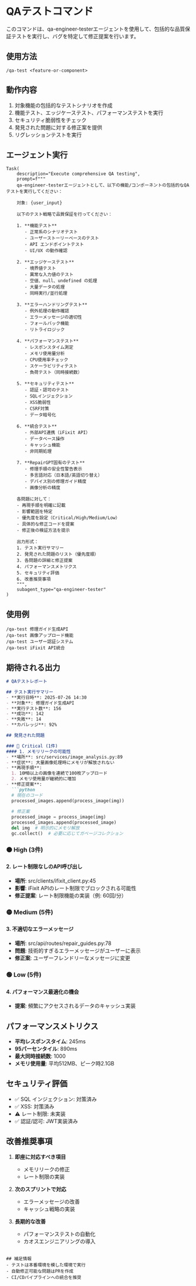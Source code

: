 # QAテストコマンド

このコマンドは、qa-engineer-testerエージェントを使用して、包括的な品質保証テストを実行し、バグを特定して修正提案を行います。

## 使用方法
```
/qa-test <feature-or-component>
```

## 動作内容
1. 対象機能の包括的なテストシナリオを作成
2. 機能テスト、エッジケーステスト、パフォーマンステストを実行
3. セキュリティ脆弱性をチェック
4. 発見された問題に対する修正案を提供
5. リグレッションテストを実行

## エージェント実行
```
Task(
    description="Execute comprehensive QA testing",
    prompt=f"""
    qa-engineer-testerエージェントとして、以下の機能/コンポーネントの包括的なQAテストを実行してください：
    
    対象: {user_input}
    
    以下のテスト戦略で品質保証を行ってください：
    
    1. **機能テスト**
       - 正常系のシナリオテスト
       - ユーザーストーリーベースのテスト
       - API エンドポイントテスト
       - UI/UX の動作確認
    
    2. **エッジケーステスト**
       - 境界値テスト
       - 異常な入力値のテスト
       - 空値、null、undefined の処理
       - 大量データの処理
       - 同時実行/並行処理
    
    3. **エラーハンドリングテスト**
       - 例外処理の動作確認
       - エラーメッセージの適切性
       - フォールバック機能
       - リトライロジック
    
    4. **パフォーマンステスト**
       - レスポンスタイム測定
       - メモリ使用量分析
       - CPU使用率チェック
       - スケーラビリティテスト
       - 負荷テスト（同時接続数）
    
    5. **セキュリティテスト**
       - 認証・認可のテスト
       - SQLインジェクション
       - XSS脆弱性
       - CSRF対策
       - データ暗号化
    
    6. **統合テスト**
       - 外部API連携（iFixit API）
       - データベース操作
       - キャッシュ機能
       - 非同期処理
    
    7. **RepairGPT固有のテスト**
       - 修理手順の安全性警告表示
       - 多言語対応（日本語/英語切り替え）
       - デバイス別の修理ガイド精度
       - 画像分析の精度
    
    各問題に対して：
    - 再現手順を明確に記載
    - 影響範囲を特定
    - 優先度を設定（Critical/High/Medium/Low）
    - 具体的な修正コードを提案
    - 修正後の検証方法を提示
    
    出力形式：
    1. テスト実行サマリー
    2. 発見された問題のリスト（優先度順）
    3. 各問題の詳細と修正提案
    4. パフォーマンスメトリクス
    5. セキュリティ評価
    6. 改善推奨事項
    """,
    subagent_type="qa-engineer-tester"
)
```

## 使用例
```
/qa-test 修理ガイド生成API
/qa-test 画像アップロード機能
/qa-test ユーザー認証システム
/qa-test iFixit API統合
```

## 期待される出力
```markdown
# QAテストレポート

## テスト実行サマリー
- **実行日時**: 2025-07-26 14:30
- **対象**: 修理ガイド生成API
- **実行テスト数**: 156
- **成功**: 142
- **失敗**: 14
- **カバレッジ**: 92%

## 発見された問題

### 🔴 Critical (1件)
#### 1. メモリリークの可能性
- **場所**: src/services/image_analysis.py:89
- **症状**: 大量画像処理時にメモリが解放されない
- **再現手順**:
  1. 10MB以上の画像を連続で100枚アップロード
  2. メモリ使用量が継続的に増加
- **修正提案**:
  ```python
  # 現在のコード
  processed_images.append(process_image(img))
  
  # 修正案
  processed_image = process_image(img)
  processed_images.append(processed_image)
  del img  # 明示的にメモリ解放
  gc.collect()  # 必要に応じてガベージコレクション
  ```

### 🟠 High (3件)
#### 2. レート制限なしのAPI呼び出し
- **場所**: src/clients/ifixit_client.py:45
- **影響**: iFixit APIのレート制限でブロックされる可能性
- **修正提案**: レート制限機能の実装（例: 60回/分）

### 🟡 Medium (5件)
#### 3. 不適切なエラーメッセージ
- **場所**: src/api/routes/repair_guides.py:78
- **問題**: 技術的すぎるエラーメッセージがユーザーに表示
- **修正案**: ユーザーフレンドリーなメッセージに変更

### 🟢 Low (5件)
#### 4. パフォーマンス最適化の機会
- **提案**: 頻繁にアクセスされるデータのキャッシュ実装

## パフォーマンスメトリクス
- **平均レスポンスタイム**: 245ms
- **95パーセンタイル**: 890ms
- **最大同時接続数**: 1000
- **メモリ使用量**: 平均512MB、ピーク時2.1GB

## セキュリティ評価
- ✅ SQL インジェクション: 対策済み
- ✅ XSS: 対策済み
- ⚠️ レート制限: 未実装
- ✅ 認証/認可: JWT実装済み

## 改善推奨事項
1. **即座に対応すべき項目**
   - メモリリークの修正
   - レート制限の実装

2. **次のスプリントで対応**
   - エラーメッセージの改善
   - キャッシュ戦略の実装

3. **長期的な改善**
   - パフォーマンステストの自動化
   - カオスエンジニアリングの導入
```

## 補足情報
- テストは本番環境を模した環境で実行
- 自動修正可能な問題はPRを作成
- CI/CDパイプラインへの統合を推奨